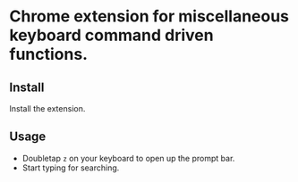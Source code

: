 # Chrome extension for miscellaneous keyboard command driven functions.

## Install
Install the extension.

## Usage
* Doubletap `z` on your keyboard to open up the prompt bar.
* Start typing for searching.
